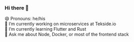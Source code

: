 ### Hi there 👋

<!-- **tripathiakshit/tripathiakshit** is a ✨ _special_ ✨ repository because its `README.md` (this file) appears on your GitHub profile. -->
😄 Pronouns: he/his<br>
🔭 I’m currently working on microservices at Tekside.io<br>
🌱 I’m currently learning Flutter and Rust<br>
💬 Ask me about Node, Docker, or most of the frontend stack<br>
